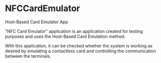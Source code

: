 # NFCCardEmulator
Host-Based Card Emulator App


"NFC Card Emulator" application is an application created for testing purposes and uses the Host-Based Card Emulation method.

With this application, it can be checked whether the system is working as desired by emulating a contactless card and controlling the communication between the terminals.
